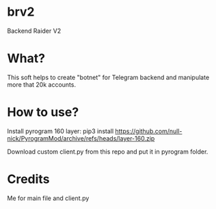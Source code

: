 # brv2
Backend Raider V2

# What?
This soft helps to create "botnet" for Telegram backend and manipulate more that 20k accounts.

# How to use?
Install pyrogram 160 layer:
pip3 install https://github.com/null-nick/PyrogramMod/archive/refs/heads/layer-160.zip

Download custom client.py from this repo and put it in pyrogram folder.

# Credits
Me for main file and client.py

